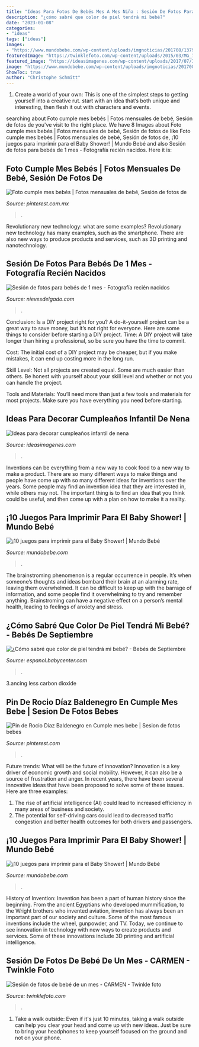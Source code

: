 ```yaml
---
title: "Ideas Para Fotos De Bebés Mes A Mes Niña : Sesión De Fotos Para Bebés De 1 Mes"
description: "¿cómo sabré que color de piel tendrá mi bebé?"
date: "2023-01-08"
categories:
- "ideas"
tags: ["ideas"]
images:
- "https://www.mundobebe.com/wp-content/uploads/imgnoticias/201708/13790.jpg"
featuredImage: "https://twinklefoto.com/wp-content/uploads/2015/03/MG_74481.jpg"
featured_image: "https://ideasimagenes.com/wp-content/uploads/2017/07/IdeasNena23.jpg"
image: "https://www.mundobebe.com/wp-content/uploads/imgnoticias/201708/13791.jpg"
ShowToc: true
author: "Christophe Schmitt"
---
```



1. Create a world of your own: This is one of the simplest steps to getting yourself into a creative rut. start with an idea that’s both unique and interesting, then flesh it out with characters and events.

	

		
searching about Foto cumple mes bebés | Fotos mensuales de bebé, Sesión de fotos de you've visit to the right place. We have 8 Images about Foto cumple mes bebés | Fotos mensuales de bebé, Sesión de fotos de like Foto cumple mes bebés | Fotos mensuales de bebé, Sesión de fotos de, ¡10 juegos para imprimir para el Baby Shower! | Mundo Bebé and also Sesión de fotos para bebés de 1 mes - Fotografía recién nacidos. Here it is:
		
    
## Foto Cumple Mes Bebés | Fotos Mensuales De Bebé, Sesión De Fotos De

<img loading=lazy src="https://i.pinimg.com/736x/60/5a/a9/605aa994af5d5e6647b033e3c1fde066.jpg" onerror="this.onerror=null;this.src='https://tse4.mm.bing.net/th?id=OIP.C7HsAB7O3JYI9cMpeAalRQHaHa&amp;pid=15.1';" alt="Foto cumple mes bebés | Fotos mensuales de bebé, Sesión de fotos de">

_Source: pinterest.com.mx_

>. 

	

Revolutionary new technology: what are some examples?
Revolutionary new technology has many examples, such as the smartphone. There are also new ways to produce products and services, such as 3D printing and nanotechnology.

    
## Sesión De Fotos Para Bebés De 1 Mes - Fotografía Recién Nacidos

<img loading=lazy src="https://nievesdelgado.com/wp-content/uploads/2019/04/04-2231-post/sesion-de-fotos-para-bebes-de-1-mes-sevilla-1024x683(pp_w992_h661).jpg" onerror="this.onerror=null;this.src='https://tse4.mm.bing.net/th?id=OIP.DtX53VrlgsCPSZ0ZPAwd1gHaE7&amp;pid=15.1';" alt="Sesión de fotos para bebés de 1 mes - Fotografía recién nacidos">

_Source: nievesdelgado.com_

>. 

	

Conclusion: Is a DIY project right for you?
A do-it-yourself project can be a great way to save money, but it’s not right for everyone. Here are some things to consider before starting a DIY project.
Time: A DIY project will take longer than hiring a professional, so be sure you have the time to commit.

Cost: The initial cost of a DIY project may be cheaper, but if you make mistakes, it can end up costing more in the long run.

Skill Level: Not all projects are created equal. Some are much easier than others. Be honest with yourself about your skill level and whether or not you can handle the project.

Tools and Materials: You’ll need more than just a few tools and materials for most projects. Make sure you have everything you need before starting.

    
## Ideas Para Decorar Cumpleaños Infantil De Nena

<img loading=lazy src="https://ideasimagenes.com/wp-content/uploads/2017/07/IdeasNena23.jpg" onerror="this.onerror=null;this.src='https://tse1.mm.bing.net/th?id=OIP.lbv7Hn5mJHhYPdNyvZKvMQHaNK&amp;pid=15.1';" alt="Ideas para decorar cumpleaños infantil de nena">

_Source: ideasimagenes.com_

>. 

	

Inventions can be everything from a new way to cook food to a new way to make a product. There are so many different ways to make things and people have come up with so many different ideas for inventions over the years. Some people may find an invention idea that they are interested in, while others may not. The important thing is to find an idea that you think could be useful, and then come up with a plan on how to make it a reality.

    
## ¡10 Juegos Para Imprimir Para El Baby Shower! | Mundo Bebé

<img loading=lazy src="https://www.mundobebe.com/wp-content/uploads/imgnoticias/201708/13791.jpg" onerror="this.onerror=null;this.src='https://tse4.mm.bing.net/th?id=OIP.C6WimcbrsnhIhRMipzxSBgHaLb&amp;pid=15.1';" alt="¡10 juegos para imprimir para el Baby Shower! | Mundo Bebé">

_Source: mundobebe.com_

>. 

	

The brainstroming phenomenon is a regular occurrence in people. It’s when someone’s thoughts and ideas bombard their brain at an alarming rate, leaving them overwhelmed. It can be difficult to keep up with the barrage of information, and some people find it overwhelming to try and remember anything. Brainstroming can have a negative effect on a person’s mental health, leading to feelings of anxiety and stress.

    
## ¿Cómo Sabré Que Color De Piel Tendrá Mi Bebé? - Bebés De Septiembre

<img loading=lazy src="https://imageserve.babycenter.com/27/000/335/SvV1oSY3PW3rn5WerxqANjSr3WKkFSNQ_med.jpg" onerror="this.onerror=null;this.src='https://tse1.mm.bing.net/th?id=OIP.n7DSWBkQvdodQ6iXJqmgCwHaJ6&amp;pid=15.1';" alt="¿Cómo sabré que color de piel tendrá mi bebé? - Bebés de Septiembre">

_Source: espanol.babycenter.com_

>. 

	

3.ancing less carbon dioxide 

    
## Pin De Rocio Díaz Baldenegro En Cumple Mes Bebe | Sesion De Fotos Bebes

<img loading=lazy src="https://i.pinimg.com/736x/84/7d/cf/847dcfb23e803faa63c0d40028caecb2.jpg" onerror="this.onerror=null;this.src='https://tse4.mm.bing.net/th?id=OIP.LYaQMDzDQAc5SsQgqq0idwHaKG&amp;pid=15.1';" alt="Pin de Rocio Díaz Baldenegro en Cumple mes bebe | Sesion de fotos bebes">

_Source: pinterest.com_

>. 

	

Future trends: What will be the future of innovation?
Innovation is a key driver of economic growth and social mobility. However, it can also be a source of frustration and anger. In recent years, there have been several innovative ideas that have been proposed to solve some of these issues. Here are three examples:
1. The rise of artificial intelligence (AI) could lead to increased efficiency in many areas of business and society.
2. The potential for self-driving cars could lead to decreased traffic congestion and better health outcomes for both drivers and passengers.

    
## ¡10 Juegos Para Imprimir Para El Baby Shower! | Mundo Bebé

<img loading=lazy src="https://www.mundobebe.com/wp-content/uploads/imgnoticias/201708/13790.jpg" onerror="this.onerror=null;this.src='https://tse4.mm.bing.net/th?id=OIP.2SjQnlbK1_EdFAlS1mhb4AHaLc&amp;pid=15.1';" alt="¡10 juegos para imprimir para el Baby Shower! | Mundo Bebé">

_Source: mundobebe.com_

>. 

	

History of Invention:
Invention has been a part of human history since the beginning. From the ancient Egyptians who developed mummification, to the Wright brothers who invented aviation, invention has always been an important part of our society and culture. Some of the most famous inventions include the wheel, gunpowder, and TV. Today, we continue to see innovation in technology with new ways to create products and services. Some of these innovations include 3D printing and artificial intelligence.

    
##  Sesión De Fotos De Bebé De Un Mes  - CARMEN - Twinkle Foto

<img loading=lazy src="https://twinklefoto.com/wp-content/uploads/2015/03/MG_74481.jpg" onerror="this.onerror=null;this.src='https://tse2.mm.bing.net/th?id=OIP.3eKQ7n6K_nHbYyfSb3psiQHaFW&amp;pid=15.1';" alt=" Sesión de fotos de bebé de un mes  - CARMEN - Twinkle foto">

_Source: twinklefoto.com_

>. 

	

1. Take a walk outside: Even if it's just 10 minutes, taking a walk outside can help you clear your head and come up with new ideas. Just be sure to bring your headphones to keep yourself focused on the ground and not on your phone.

